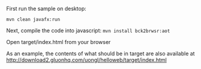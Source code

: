 First run the sample on desktop:

`mvn clean javafx:run`

Next, compile the code into javascript:
`mvn install bck2brwsr:aot`

Open target/index.html from your browser

As an example, the contents of what should be in target are also available at http://download2.gluonhq.com/uongl/helloweb/target/index.html
